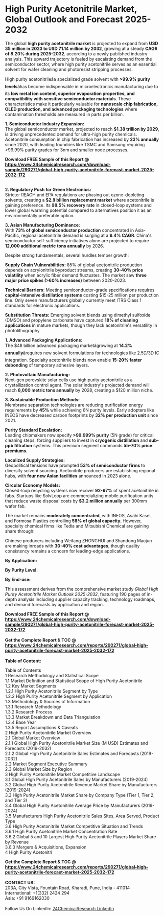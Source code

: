<h1>High Purity Acetonitrile Market, Global Outlook and Forecast 2025-2032</h1><p>The global <strong>high purity acetonitrile market</strong> is projected to expand from <strong>USD 35 million in 2023 to USD 71.14 million by 2032</strong>, growing at a steady <strong>CAGR of 8.20% during 2025-2032</strong>, according to a newly published industry analysis. This upward trajectory is fueled by escalating demand from the semiconductor sector, where high purity acetonitrile serves as an essential solvent for wafer cleaning and photoresist stripping processes.</p><p>High purity acetonitrileâa specialized grade solvent with <strong>&gt;99.9% purity levels</strong>âhas become indispensable in microelectronics manufacturing due to its <strong>low metal ion content, superior evaporation properties, and compatibility with sensitive semiconductor materials</strong>. These characteristics make it particularly valuable for <strong>nanoscale chip fabrication, OLED production, and advanced packaging technologies</strong> where contamination thresholds are measured in parts per billion.</p><p><strong>1. Semiconductor Industry Expansion:</strong><br>
The global semiconductor market, projected to reach <strong>$1.38 trillion by 2029</strong>, is driving unprecedented demand for ultra-high purity chemicals. Acetonitrile consumption in chip fabrication has increased by <strong>23% annually</strong> since 2020, with leading foundries like TSMC and Samsung requiring &gt;99.99% purity grades for 3nm and smaller node processes.</p><div><b>Download FREE Sample of this Report @ 
            <a href="https://www.24chemicalresearch.com/download-sample/290271/global-high-purity-acetonitrile-forecast-market-2025-2032-172">
            https://www.24chemicalresearch.com/download-sample/290271/global-high-purity-acetonitrile-forecast-market-2025-2032-172</a></b></div><br><p><strong>2. Regulatory Push for Green Electronics:</strong><br>
Stricter REACH and EPA regulations are phasing out ozone-depleting solvents, creating a <strong>$2.8 billion replacement market</strong> where acetonitrile is gaining preference. Its <strong>98.5% recovery rate</strong> in closed-loop systems and lower global warming potential compared to alternatives position it as an environmentally preferable option.</p><p><strong>3. Asian Manufacturing Dominance:</strong><br>
With <strong>73% of global semiconductor production</strong> concentrated in Asia-Pacific, regional acetonitrile demand is surging at a <strong>9.4% CAGR</strong>. China's semiconductor self-sufficiency initiatives alone are projected to require <strong>12,000 additional metric tons annually</strong> by 2026.</p><p>Despite strong fundamentals, several hurdles temper growth:</p><p><strong>Supply Chain Vulnerabilities:</strong> 85% of global acetonitrile production depends on acrylonitrile byproduct streams, creating <strong>30-40% price volatility</strong> when acrylic fiber demand fluctuates. The market saw <strong>three major price spikes (&gt;60% increases)</strong> between 2020-2023.</p><p><strong>Technical Barriers:</strong> Meeting semiconductor-grade specifications requires <strong>capital-intensive distillation systems</strong> costing $15-25 million per production line. Only seven manufacturers globally currently meet ITRS Class 1 standards for electronic applications.</p><p><strong>Substitution Threats:</strong> Emerging solvent blends using dimethyl sulfoxide (DMSO) and propylene carbonate have captured <strong>18% of cleaning applications</strong> in mature markets, though they lack acetonitrile's versatility in photolithography.</p><p><strong>1. Advanced Packaging Applications:</strong><br>
The $48 billion advanced packaging marketâgrowing at <strong>14.2% annually</strong>ârequires new solvent formulations for technologies like 2.5D/3D IC integration. Specialty acetonitrile blends now enable <strong>15-20% faster debonding</strong> of temporary adhesive layers.</p><p><strong>2. Photovoltaic Manufacturing:</strong><br>
Next-gen perovskite solar cells use high purity acetonitrile as a crystallization control agent. The solar industry's projected demand will reach <strong>8,000 metric tons annually</strong> by 2028, creating a $120 million niche.</p><p><strong>3. Sustainable Production Methods:</strong><br>
Membrane separation technologies are reducing purification energy requirements by <strong>45%</strong> while achieving 6N purity levels. Early adopters like INEOS have decreased carbon footprints by <strong>32% per production unit</strong> since 2021.</p><p><strong>Purity Standard Escalation:</strong><br>
	Leading chipmakers now specify <strong>&gt;99.999% purity</strong> (5N grade) for critical cleaning steps, forcing suppliers to invest in <strong>cryogenic distillation</strong> and <strong>sub-ppb filtration</strong> systems. This premium segment commands <strong>55-70% price premiums</strong>.</p><p><strong>Localized Supply Strategies:</strong><br>
	Geopolitical tensions have prompted <strong>53% of semiconductor firms</strong> to diversify solvent sourcing. Acetonitrile producers are establishing regional hubs, with <strong>four new Asian facilities</strong> announced in 2023 alone.</p><p><strong>Circular Economy Models:</strong><br>
	Closed-loop recycling systems now recover <strong>92-97%</strong> of spent acetonitrile in fabs. Startups like SolvLoop are commercializing mobile purification units that reduce waste disposal costs by <strong>$3.2 million annually</strong> per 300mm wafer fab.</p><p>The market remains <strong>moderately concentrated</strong>, with INEOS, Asahi Kasei, and Formosa Plastics controlling <strong>58% of global capacity</strong>. However, specialty chemical firms like Tedia and Mitsubishi Chemical are gaining share through:</p><p>Chinese producers including Weifang ZHONGHUI and Shandong Maojun are making inroads with <strong>30-40% cost advantages</strong>, though quality consistency remains a concern for leading-edge applications.</p><p><strong>By Application:</strong></p><p><strong>By Purity Level:</strong></p><p><strong>By End-use:</strong></p><p>This assessment derives from the comprehensive market study <em>Global High Purity Acetonitrile Market Outlook 2025-2032</em>, featuring 190 pages of in-depth analysis including supplier capacity tracking, technology roadmaps, and demand forecasts by application and region.</p><div><b>Download FREE Sample of this Report @ 
            <a href="https://www.24chemicalresearch.com/download-sample/290271/global-high-purity-acetonitrile-forecast-market-2025-2032-172">
            https://www.24chemicalresearch.com/download-sample/290271/global-high-purity-acetonitrile-forecast-market-2025-2032-172</a></b></div><br><div><b>Get the Complete Report & TOC @ 
            <a href="https://www.24chemicalresearch.com/reports/290271/global-high-purity-acetonitrile-forecast-market-2025-2032-172">
            https://www.24chemicalresearch.com/reports/290271/global-high-purity-acetonitrile-forecast-market-2025-2032-172</a></b></div><br>
            <b>Table of Content:</b><p>Table of Contents<br />
1 Research Methodology and Statistical Scope<br />
1.1 Market Definition and Statistical Scope of High Purity Acetonitrile<br />
1.2 Key Market Segments<br />
1.2.1 High Purity Acetonitrile Segment by Type<br />
1.2.2 High Purity Acetonitrile Segment by Application<br />
1.3 Methodology & Sources of Information<br />
1.3.1 Research Methodology<br />
1.3.2 Research Process<br />
1.3.3 Market Breakdown and Data Triangulation<br />
1.3.4 Base Year<br />
1.3.5 Report Assumptions & Caveats<br />
2 High Purity Acetonitrile Market Overview<br />
2.1 Global Market Overview<br />
2.1.1 Global High Purity Acetonitrile Market Size (M USD) Estimates and Forecasts (2019-2032)<br />
2.1.2 Global High Purity Acetonitrile Sales Estimates and Forecasts (2019-2032)<br />
2.2 Market Segment Executive Summary<br />
2.3 Global Market Size by Region<br />
3 High Purity Acetonitrile Market Competitive Landscape<br />
3.1 Global High Purity Acetonitrile Sales by Manufacturers (2019-2024)<br />
3.2 Global High Purity Acetonitrile Revenue Market Share by Manufacturers (2019-2024)<br />
3.3 High Purity Acetonitrile Market Share by Company Type (Tier 1, Tier 2, and Tier 3)<br />
3.4 Global High Purity Acetonitrile Average Price by Manufacturers (2019-2024)<br />
3.5 Manufacturers High Purity Acetonitrile Sales Sites, Area Served, Product Type<br />
3.6 High Purity Acetonitrile Market Competitive Situation and Trends<br />
3.6.1 High Purity Acetonitrile Market Concentration Rate<br />
3.6.2 Global 5 and 10 Largest High Purity Acetonitrile Players Market Share by Revenue<br />
3.6.3 Mergers & Acquisitions, Expansion<br />
4 High Purity Acetonitri</p><div><b>Get the Complete Report & TOC @ 
            <a href="https://www.24chemicalresearch.com/reports/290271/global-high-purity-acetonitrile-forecast-market-2025-2032-172">
            https://www.24chemicalresearch.com/reports/290271/global-high-purity-acetonitrile-forecast-market-2025-2032-172</a></b></div><br><b>CONTACT US:</b><br>
            203A, City Vista, Fountain Road, Kharadi, Pune, India - 411014<br>
            International: +1(332) 2424 294<br>
            Asia: +91 9169162030 <br><br>
            Follow Us On LinkedIn: <a href="https://www.linkedin.com/company/24chemicalresearch/">24ChemicalResearch LinkedIn</a>